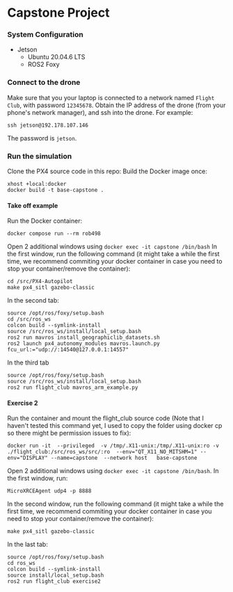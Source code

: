 # Capstone Project
### System Configuration
- Jetson
  - Ubuntu 20.04.6 LTS
  - ROS2 Foxy

### Connect to the drone
Make sure that you your laptop is connected to a network named `Flight Club`, with password `12345678`.
Obtain the IP address of the drone (from your phone's network manager), and ssh into the drone. For example:
```
ssh jetson@192.178.107.146
```
The password is `jetson`.

### Run the simulation
Clone the PX4 source code in this repo:
Build the Docker image once:
```
xhost +local:docker
docker build -t base-capstone .
```
#### Take off example
Run the Docker container:
```
docker compose run --rm rob498 
```
Open 2 additional windows using `docker exec -it capstone /bin/bash`
In the first window, run the following command (it might take a while the first time, we recommend commiting your docker container in case you need to stop your container/remove the container):

```
cd /src/PX4-Autopilot
make px4_sitl gazebo-classic
```
In the second tab:
```
source /opt/ros/foxy/setup.bash
cd /src/ros_ws
colcon build --symlink-install
source /src/ros_ws/install/local_setup.bash
ros2 run mavros install_geographiclib_datasets.sh
ros2 launch px4_autonomy_modules mavros.launch.py fcu_url:="udp://:14540@127.0.0.1:14557"
```

In the third tab
```
source /opt/ros/foxy/setup.bash
source /src/ros_ws/install/local_setup.bash
ros2 run flight_club mavros_arm_example.py
```

#### Exercise 2
Run the container and mount the flight_club source code (Note that I haven't tested this command yet, I used to copy the folder using docker cp so there might be permission issues to fix):
```
docker run -it  --privileged  -v /tmp/.X11-unix:/tmp/.X11-unix:ro -v ./flight_club:/src/ros_ws/src/:ro  --env="QT_X11_NO_MITSHM=1" --env="DISPLAY" --name=capstone  --network host   base-capstone 
```
Open 2 additional windows using `docker exec -it capstone /bin/bash`. In the first window, run:
```
MicroXRCEAgent udp4 -p 8888
```
In the second window, run the following command (it might take a while the first time, we recommend commiting your docker container in case you need to stop your container/remove the container):
```
make px4_sitl gazebo-classic
```
In the last tab:
```
source /opt/ros/foxy/setup.bash
cd ros_ws
colcon build --symlink-install
source install/local_setup.bash
ros2 run flight_club exercise2
```
